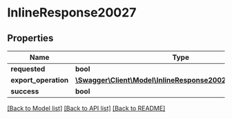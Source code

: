 # InlineResponse20027

## Properties
Name | Type | Description | Notes
------------ | ------------- | ------------- | -------------
**requested** | **bool** |  | [optional] 
**export_operation** | [**\Swagger\Client\Model\InlineResponse20027ExportOperation**](InlineResponse20027ExportOperation.md) |  | [optional] 
**success** | **bool** |  | [optional] 

[[Back to Model list]](../../README.md#documentation-for-models) [[Back to API list]](../../README.md#documentation-for-api-endpoints) [[Back to README]](../../README.md)

